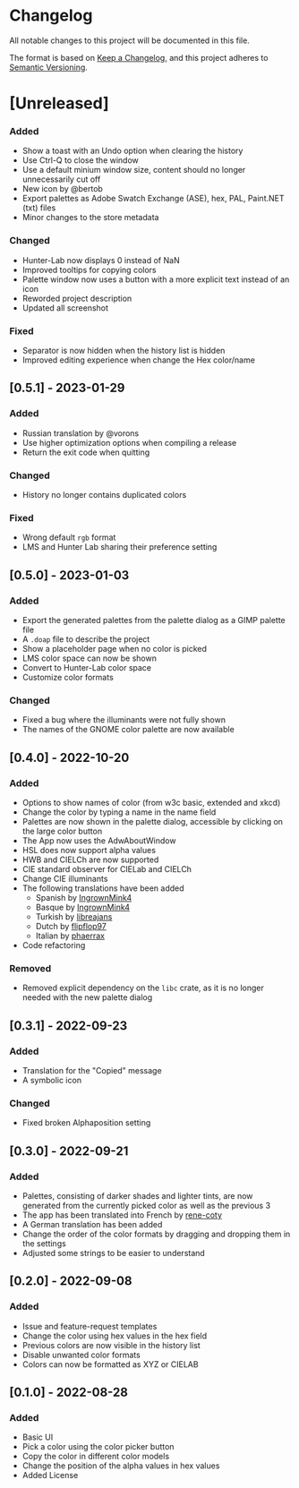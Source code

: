 # Changelog

All notable changes to this project will be documented in this file.

The format is based on [Keep a Changelog](https://keepachangelog.com/en/1.0.0/),
and this project adheres to [Semantic Versioning](https://semver.org/spec/v2.0.0.html).

# [Unreleased]

### Added
- Show a toast with an Undo option when clearing the history
- Use Ctrl-Q to close the window
- Use a default minium window size, content should no longer unnecessarily cut off
- New icon by @bertob
- Export palettes as Adobe Swatch Exchange (ASE), hex, PAL, Paint.NET (txt) files
- Minor changes to the store metadata

### Changed
- Hunter-Lab now displays 0 instead of NaN
- Improved tooltips for copying colors
- Palette window now uses a button with a more explicit text instead of an icon
- Reworded project description
- Updated all screenshot

### Fixed
- Separator is now hidden when the history list is hidden
- Improved editing experience when change the Hex color/name

## [0.5.1] - 2023-01-29

### Added 
- Russian translation by @vorons
- Use higher optimization options when compiling a release 
- Return the exit code when quitting

### Changed
- History no longer contains duplicated colors

### Fixed
- Wrong default `rgb` format
- LMS and Hunter Lab sharing their preference setting

## [0.5.0] - 2023-01-03

### Added
- Export the generated palettes from the palette dialog as a GIMP palette file
- A `.doap` file to describe the project 
- Show a placeholder page when no color is picked
- LMS color space can now be shown
- Convert to Hunter-Lab color space
- Customize color formats

### Changed
- Fixed a bug where the illuminants were not fully shown
- The names of the GNOME color palette are now available

## [0.4.0] - 2022-10-20

### Added
- Options to show names of color (from w3c basic, extended and xkcd)
- Change the color by typing a name in the name field
- Palettes are now shown in the palette dialog, accessible by clicking on the large color button
- The App now uses the AdwAboutWindow
- HSL does now support alpha values
- HWB and CIELCh are now supported
- CIE standard observer for CIELab and CIELCh
- Change CIE illuminants
- The following translations have been added
    - Spanish by [IngrownMink4](https://github.com/IngrownMink4)  
    - Basque by [IngrownMink4](https://github.com/IngrownMink4)  
    - Turkish by [libreajans](https://github.com/libreajans)  
    - Dutch by [flipflop97](https://github.com/flipflop97)  
    - Italian by [phaerrax](https://github.com/phaerrax)
- Code refactoring 

### Removed
- Removed explicit dependency on the `libc` crate, as it is no longer needed with the new palette dialog

## [0.3.1] - 2022-09-23

### Added

- Translation for the "Copied" message
- A symbolic icon

### Changed

- Fixed broken Alphaposition setting

## [0.3.0] - 2022-09-21

### Added

- Palettes, consisting of darker shades and lighter tints, are now generated from the currently picked color as well as the previous 3
- The app has been translated into French by [rene-coty](https://github.com/rene-coty)
- A German translation has been added
- Change the order of the color formats by dragging and dropping them in the settings
- Adjusted some strings to be easier to understand

## [0.2.0] - 2022-09-08

### Added

- Issue and feature-request templates
- Change the color using hex values in the hex field
- Previous colors are now visible in the history list
- Disable unwanted color formats
- Colors can now be formatted as XYZ or CIELAB

## [0.1.0] - 2022-08-28

### Added

- Basic UI
- Pick a color using the color picker button
- Copy the color in different color models
- Change the position of the alpha values in hex values
- Added License
